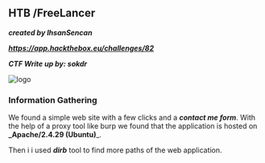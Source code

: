 ## HTB /FreeLancer

**_created by IhsanSencan_**

**_https://app.hackthebox.eu/challenges/82_**

**_CTF Write up by: sokdr_**

![logo](https://user-images.githubusercontent.com/20625004/97815862-cc69ec80-1c99-11eb-9a3f-f7d93410b4f2.PNG)

### Information Gathering

We found a simple web site with a few clicks and a **_contact me form_**. With the help of a proxy tool like burp we found that the application is hosted on **_Apache/2.4.29 (Ubuntu)**_.

Then i i used **_dirb_** tool to find more paths of the web application.

```
